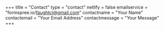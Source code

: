 +++
title = "Contact"
type = "contact"
netlify = false
emailservice = "formspree.io/faughtcj@gmail.com"
contactname = "Your Name"
contactemail = "Your Email Address"
contactmessage = "Your Message"
+++
